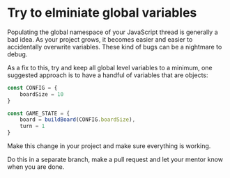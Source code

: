 # Try to elminiate global variables

Populating the global namespace of your JavaScript thread is generally a bad idea. As your project grows, it becomes easier and easier to accidentally overwrite variables. These kind of bugs can be a nightmare to debug.

As a fix to this, try and keep all global level variables to a minimum, one suggested approach is to have a handful of variables that are objects:

```js
const CONFIG = {
    boardSize = 10
}

const GAME_STATE = {
    board = buildBoard(CONFIG.boardSize),
    turn = 1
}
```

Make this change in your project and make sure everything is working.

Do this in a separate branch, make a pull request and let your mentor know when you are done.
